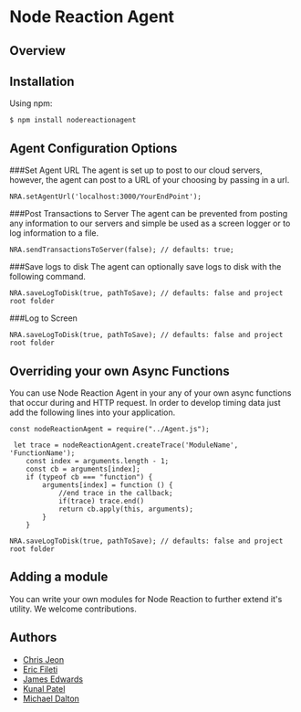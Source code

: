 # Node Reaction Agent


## Overview

## Installation
Using npm:
```shell
$ npm install nodereactionagent
```

## Agent Configuration Options
###Set Agent URL
The agent is set up to post to our cloud servers, however, the agent can post to a URL of your choosing by passing in a url. 
```shell
NRA.setAgentUrl('localhost:3000/YourEndPoint');
```
###Post Transactions to Server
The agent can be prevented from posting any information to our servers and simple be used as a screen logger or to log information to a file.
```shell
NRA.sendTransactionsToServer(false); // defaults: true;
```

###Save logs to disk
The agent can optionally save logs to disk with the following command. 
```shell
NRA.saveLogToDisk(true, pathToSave); // defaults: false and project root folder
```

###Log to Screen
```shell
NRA.saveLogToDisk(true, pathToSave); // defaults: false and project root folder
```

## Overriding your own Async Functions
You can use Node Reaction Agent in your any of your own async functions that occur during and HTTP request. In order to develop timing data just add the following lines into your application.

```shell
const nodeReactionAgent = require("../Agent.js");

 let trace = nodeReactionAgent.createTrace('ModuleName', 'FunctionName');
    const index = arguments.length - 1;
    const cb = arguments[index];
    if (typeof cb === "function") {
        arguments[index] = function () {
            //end trace in the callback;
            if(trace) trace.end()
            return cb.apply(this, arguments);
        }
    }

NRA.saveLogToDisk(true, pathToSave); // defaults: false and project root folder
```

## Adding a module
You can write your own modules for Node Reaction to further extend it's utility. We welcome contributions.


## Authors
- [Chris Jeon](https://github.com/blackink000)
- [Eric Fileti](https://github.com/ericfileti)
- [James Edwards](https://github.com/JamesThomasEdwards)
- [Kunal Patel](https://github.com/kunalpatel73)
- [Michael Dalton](https://github.com/modalton)
